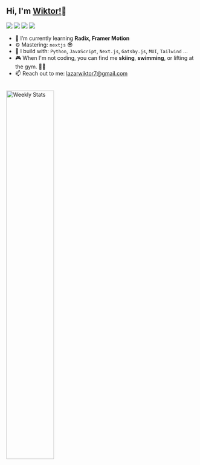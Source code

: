 

## Hi, I'm [Wiktor!](https://github.com/wiktorlazar)👋
[<img src="https://img.shields.io/badge/github-%2312100E.svg?&style=for-the-badge&logo=github&logoColor=white&color=black" />](https://github.com/wiktorlazar)
[<img src="https://img.shields.io/badge/instagram-%2312100E.svg?&style=for-the-badge&logo=instagram&color=405DE6" />](https://www.instagram.com/wiktorlazarr/)
[<img src="https://img.shields.io/badge/linkedin-%230077B5.svg?&style=for-the-badge&logo=linkedin&logoColor=white" />](https://www.linkedin.com/in/wiktorlazar/)
[<img src="https://img.shields.io/badge/email-%2312100E.svg?&style=for-the-badge&logo=gmail&logoColor=white&color=EA4335" />](mailto:lazarwiktor7@gmail.com)
<br>

- 🌱 I’m currently learning **Radix, Framer Motion**
- ⚙️ Mastering: `nextjs` 😎
- 🧰 I build with: `Python`, `JavaScript`, `Next.js`, `Gatsby.js`,  `MUI`, `Tailwind` ...
- 🎮 When I'm not coding, you can find me **skiing**, **swimming**, or lifting at the gym. 🏋️‍♂️
- 📫 Reach out to me: lazarwiktor7@gmail.com
<br>

<a href="https://wakatime.com/@antitrendy" target="_blank">
    <img width="50%" align="left" alt="Weekly Stats" src="https://github-readme-stats.vercel.app/api/wakatime?username=@antitrendy&border_radius=8px&theme=dark&bg_color=rgba(13,17,23,1)&border_color=rgba(22,27,34,0.6)&icon_color=58a6ff&text_color=white&title_color=white&show_icons=true&disable_animations=true">
</a>
